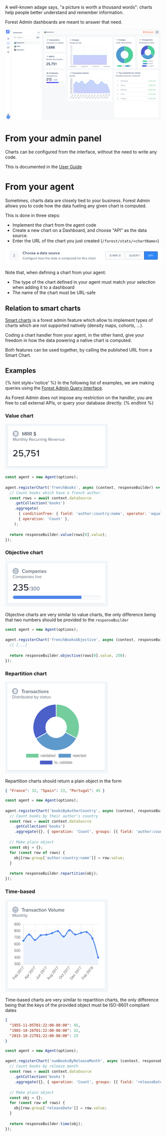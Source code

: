 A well-known adage says, "a picture is worth a thousand words": charts help people better understand and remember information.

Forest Admin dashboards are meant to answer that need.

![Dashboard example](../assets/chart-dashboard-on-live-demo.png)

# From your admin panel

Charts can be configured from the interface, without the need to write any code.

This is documented in the [User Guide](https://docs.forestadmin.com/user-guide/dashboards/charts)

# From your agent

Sometimes, charts data are closely tied to your business. Forest Admin allows you to code how the data fueling any given chart is computed.

This is done in three steps:

- Implement the chart from the agent code
- Create a new chart on a Dashboard, and choose "API" as the data source.
- Enter the URL of the chart you just created (`/forest/stats/<chartName>`)

![](../assets/chart-api.png)

Note that, when defining a chart from your agent:

- The type of the chart defined in your agent must match your selection when adding it to a dashboard
- The name of the chart must be URL-safe

## Relation to smart charts

[Smart charts](../frontend-customization/smart-charts/README.md) is a forest admin feature which allow to implement types of charts which are not supported natively (density maps, cohorts, ...).

Coding a chart handler from your agent, in the other hand, give your freedom in how the data powering a native chart is computed.

Both features can be used together, by calling the published URL from a Smart Chart.

## Examples

{% hint style='notice' %}
In the following list of examples, we are making queries using the [Forest Admin Query Interface](../under-the-hood/queries/README.md).

As Forest Admin does not impose any restriction on the handler, you are free to call external APIs, or query your database directly.
{% endhint %}

### Value chart

![Value chart example](../assets/chart-value.png)

```javascript
const agent = new Agent(options);

agent.registerChart('frenchBooks', async (context, responseBuilder) => {
  // Count books which have a french author.
  const rows = await context.dataSource
    .getCollection('books')
    .aggregate(
      { conditionTree: { field: 'author:country:name', operator: 'equal', value: 'France' } },
      { operation: 'Count' },
    );

  return responseBuilder.value(rows[0].value);
});
```

### Objective chart

![Objective chart example](../assets/chart-objective.png)

Objective charts are very similar to value charts, the only difference being that two numbers should be provided to the `responseBuilder`

```javascript
const agent = new Agent(options);

agent.registerChart('frenchBooksObjective', async (context, responseBuilder) => {
  // [...]

  return responseBuilder.objective(rows[0].value, 250);
});
```

### Repartition chart

![Repartition chart example](../assets/chart-repartition.png)

Repartition charts should return a plain object in the form

```json
{ "France": 32, "Spain": 23, "Portugal": 45 }
```

```javascript
const agent = new Agent(options);

agent.registerChart('booksByAuthorCountry', async (context, responseBuilder) => {
  // Count books by their author's country
  const rows = await context.dataSource
    .getCollection('books')
    .aggregate({}, { operation: 'Count', groups: [{ field: 'author:country:name' }] });

  // Make plain object
  const obj = {};
  for (const row of rows) {
    obj[row.group['author:country:name']] = row.value;
  }

  return responseBuilder.repartition(obj);
});
```

### Time-based

![Time chart example](../assets/chart-time.png)

Time-based charts are very similar to repartition charts, the only difference being that the keys of the provided object must be ISO-8601 compliant dates

```json
{
  "1955-11-05T01:22:00-08:00": 45,
  "1985-10-26T01:22:00-08:00": 32,
  "2015-10-21T01:22:00-08:00": 23
}
```

```javascript
const agent = new Agent(options);

agent.registerChart('numBooksByReleaseMonth', async (context, responseBuilder) => {
  // Count books by release month
  const rows = await context.dataSource
    .getCollection('books')
    .aggregate({}, { operation: 'Count', groups: [{ field: 'releaseDate', operation: 'Month' }] });

  // Make plain object
  const obj = {};
  for (const row of rows) {
    obj[row.group['releaseDate']] = row.value;
  }

  return responseBuilder.time(obj);
});
```
